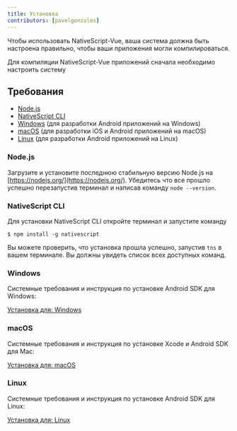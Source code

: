 ```yaml
---
title: Установка
contributors: [pavelgonzales]
---
```


Чтобы использовать NativeScript-Vue, ваша система должна быть настроена правильно, чтобы ваши приложения могли компилироваться.

Для компиляции NativeScript-Vue приложений сначала необходимо настроить систему

## Требования

- [Node.js](#nodejs)
- [NativeScript CLI](#nativescript-cli)
- [Windows](#windows) (для разработки Android приложений на Windows)
- [macOS](#macos) (для разработки iOS и Android приложений на macOS)
- [Linux](#linux) (для разработки Android приложений на Linux)

### Node.js

Загрузите и установите последнюю стабильную версию Node.js на [https://nodejs.org/](https://nodejs.org/). Убедитесь что все прошло успешно перезапустив терминал и написав команду `node --version`.

### NativeScript CLI

Для установки NativeScript CLI откройте терминал и запустите команду

```shell
$ npm install -g nativescript
```

Вы можете проверить, что установка прошла успешно, запустив `tns` в вашем терминале. Вы должны увидеть список всех доступных команд.

### Windows

Сиcтемные требования и инструкция по установке Android SDK для Windows:

[Установка для: Windows](https://docs.nativescript.org/start/ns-setup-win)

### macOS

Системные требования и инструкция по установке Xcode и Android SDK для Mac:

[Установка для: macOS](https://docs.nativescript.org/start/ns-setup-os-x)

### Linux

Сиcтемные требования и инструкция по установке Android SDK для Linux:

[Установка для: Linux](https://docs.nativescript.org/start/ns-setup-linux)
